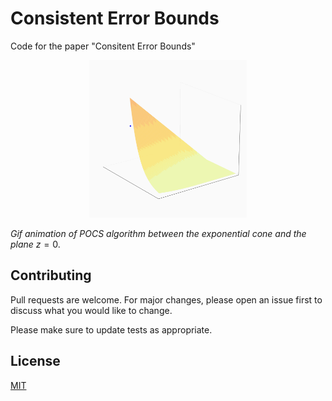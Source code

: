 # Consistent Error Bounds
Code for the paper "Consitent Error Bounds"

<p align="center">
<img src="https://github.com/ozekri/projection/blob/main/POCS_Exponential_cone_0.gif" width=50% height=50% alt>
</p>

<em>Gif animation of POCS algorithm between the exponential cone and the plane </em> $z=0$.

## Contributing

Pull requests are welcome. For major changes, please open an issue first
to discuss what you would like to change.

Please make sure to update tests as appropriate.

## License

[MIT](https://github.com/ozekri/projection/blob/main/LICENSE)

